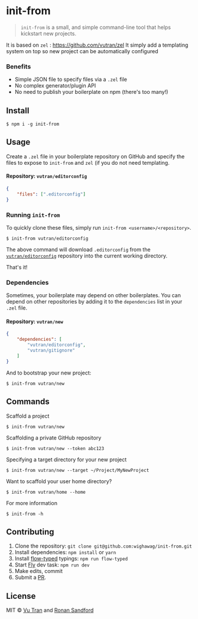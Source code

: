 # init-from

> `init-from` is a small, and simple command-line tool that helps kickstart new projects.

It is based on `zel` : https://github.com/vutran/zel 
It simply add a templating system on top so new project can be automatically configured

### Benefits

- Simple JSON file to specify files via a `.zel` file
- No complex generator/plugin API
- No need to publish your boilerplate on npm (there's too many!)

## Install

```
$ npm i -g init-from
```

## Usage

Create a `.zel` file in your boilerplate repository on GitHub and specify the files to expose to `init-from` and `zel` (if you do not need templating.

#### Repository: `vutran/editorconfig`
```json
{
    "files": [".editorconfig"]
}
```

### Running `init-from`

To quickly clone these files, simply run `init-from <username>/<repository>`.

```
$ init-from vutran/editorconfig
```

The above command will download `.editorconfig` from the [`vutran/editorconfig`](https://github.com/vutran/editorconfig) repository into the current working directory.

That's it!

### Dependencies

Sometimes, your boilerplate may depend on other boilerplates. You can depend on other repositories by adding it to the `dependencies` list in your `.zel` file.

#### Repository: `vutran/new`

```json
{
    "dependencies": [
        "vutran/editorconfig",
        "vutran/gitignore"
    ]
}
```

And to bootstrap your new project:

```
$ init-from vutran/new
```

## Commands

Scaffold a project

```
$ init-from vutran/new
```

Scaffolding a private GitHub repository

```
$ init-from vutran/new --token abc123
```

Specifying a target directory for your new project

```
$ init-from vutran/new --target ~/Project/MyNewProject
```

Want to scaffold your user home directory?

```
$ init-from vutran/home --home
```

For more information

```
$ init-from -h
```

## Contributing

1. Clone the repository: `git clone git@github.com:wighawag/init-from.git`
2. Install dependencies: `npm install` or `yarn`
3. Install [flow-typed](https://github.com/flowtype/flow-typed) typings: `npm run flow-typed`
4. Start [Fly](https://github.com/flyjs/fly) dev task: `npm run dev`
5. Make edits, commit
6. Submit a [PR](https://github.com/wighawag/init-from/compare).

## License

MIT © [Vu Tran](https://github.com/vutran/) and [Ronan Sandford](https://github.com/wighawag/)
